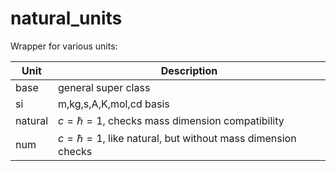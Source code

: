 # natural_units

Wrapper for various units:

| Unit      | Description |
| ----------- | ----------- |
| base      | general super class       |
| si        | m,kg,s,A,K,mol,cd basis        |
| natural   | $c=\hbar=1$, checks mass dimension compatibility        |
| num       | $c=\hbar=1$, like natural, but without mass dimension checks        |
